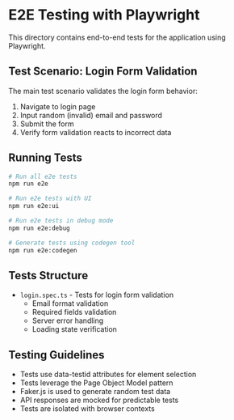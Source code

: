 # E2E Testing with Playwright

This directory contains end-to-end tests for the application using Playwright.

## Test Scenario: Login Form Validation

The main test scenario validates the login form behavior:

1. Navigate to login page
2. Input random (invalid) email and password
3. Submit the form
4. Verify form validation reacts to incorrect data

## Running Tests

```bash
# Run all e2e tests
npm run e2e

# Run e2e tests with UI
npm run e2e:ui

# Run e2e tests in debug mode
npm run e2e:debug

# Generate tests using codegen tool
npm run e2e:codegen
```

## Tests Structure

- `login.spec.ts` - Tests for login form validation
  - Email format validation
  - Required fields validation
  - Server error handling
  - Loading state verification

## Testing Guidelines

- Tests use data-testid attributes for element selection
- Tests leverage the Page Object Model pattern
- Faker.js is used to generate random test data
- API responses are mocked for predictable tests
- Tests are isolated with browser contexts 